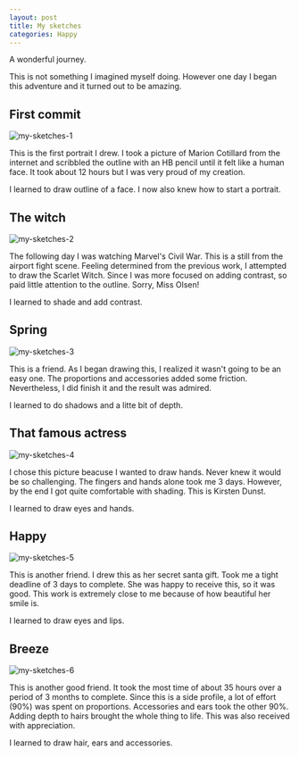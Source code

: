 ```yaml
---
layout: post
title: My sketches
categories: Happy
---
```


A wonderful journey.

This is not something I imagined myself doing. However one day I began
this adventure and it turned out to be amazing.

## First commit

![my-sketches-1](/assets/img/my-sketches-1.jpg)

This is the first portrait I drew. I took a picture of Marion Cotillard
from the internet and scribbled the outline with an HB pencil until it
felt like a human face. It took about 12 hours but I was very proud of
my creation.

I learned to draw outline of a face. I now also knew how to start a
portrait.

## The witch

![my-sketches-2](/assets/img/my-sketches-2.jpg)

The following day I was watching Marvel's Civil War. This is a still
from the airport fight scene. Feeling determined from the previous work,
I attempted to draw the Scarlet Witch. Since I was more focused on
adding contrast, so paid little attention to the outline. Sorry, Miss
Olsen!

I learned to shade and add contrast.

## Spring

![my-sketches-3](/assets/img/my-sketches-3.jpg)

This is a friend. As I began drawing this, I realized it wasn't going to
be an easy one. The proportions and accessories added some friction.
Nevertheless, I did finish it and the result was admired.

I learned to do shadows and a litte bit of depth.

## That famous actress

![my-sketches-4](/assets/img/my-sketches-4.jpg)

I chose this picture beacuse I wanted to draw hands. Never knew it would
be so challenging. The fingers and hands alone took me 3 days. However,
by the end I got quite comfortable with shading. This is Kirsten Dunst.

I learned to draw eyes and hands.

## Happy

![my-sketches-5](/assets/img/my-sketches-5.jpg)

This is another friend. I drew this as her secret santa gift. Took me a
tight deadline of 3 days to complete. She was happy to receive this, so
it was good. This work is extremely close to me because of how beautiful
her smile is.

I learned to draw eyes and lips.

## Breeze

![my-sketches-6](/assets/img/my-sketches-6.jpg)

This is another good friend. It took the most time of about 35 hours
over a period of 3 months to complete. Since this is a side profile, a
lot of effort (90%) was spent on proportions. Accessories and ears took
the other 90%. Adding depth to hairs brought the whole thing to life.
This was also received with appreciation.

I learned to draw hair, ears and accessories.
